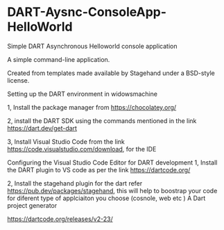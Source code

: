 # DART-Aysnc-ConsoleApp-HelloWorld
Simple DART Asynchronous Helloworld console application


A simple command-line application.

Created from templates made available by Stagehand under a BSD-style license.

Setting up the DART environment in widowsmachine


1, Install the package manager from https://chocolatey.org/

2, install the DART SDK using the commands mentioned in the link https://dart.dev/get-dart

3, Install Visual Studio Code from the link https://code.visualstudio.com/download, for the IDE

Configuring the Visual Studio Code Editor for DART development
1, Install the DART plugin to VS code as per the link https://dartcode.org/

2, Install the stagehand plugin for the dart refer https://pub.dev/packages/stagehand, this will help to boostrap your code for diferent type of applciaiton you choose (cosnole, web etc ) A Dart project generator

https://dartcode.org/releases/v2-23/
